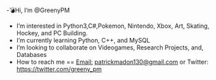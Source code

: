  -💣Hi, I’m @GreenyPM
- I’m interested in Python3,C#,Pokemon, Nintendo, Xbox, Art, Skating, Hockey, and PC Building. 
- I’m currently learning Python, C++, and MySQL
- I’m looking to collaborate on Videogames, Research Projects, and, Databases
- How to reach me == <u>Email:</u> patrickmadon130@gmail.com  or Twitter: https://twitter.com/greeny_pm 

<!---
GreenyPM/GreenyPM is a ✨ special ✨ repository because its `README.md` (this file) appears on your GitHub profile.
You can click the Preview link to take a look at your changes.
--->
